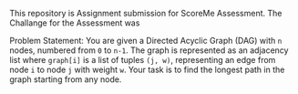 This repository is Assignment submission for ScoreMe Assessment.
The Challange for the Assessment was

Problem Statement:
You are given a Directed Acyclic Graph (DAG) with `n` nodes, numbered from `0` to `n-1`.
The graph is represented as an adjacency list where `graph[i]` is a list of tuples `(j, w)`,
representing an edge from node `i` to node `j` with weight `w`. Your task is to find the longest
path in the graph starting from any node.
